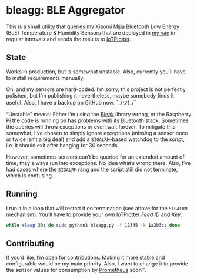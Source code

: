 # bleagg: BLE Aggregator

This is a small utility that queries my Xiaomi Mijia Bluetooth Low Energy (BLE) Temperature & Humidity Sensors that are deployed in [my van](https://github.com/scy/jessie) in regular intervals and sends the results to [IoTPlotter](https://iotplotter.com/).

## State

Works in production, but is somewhat unstable.
Also, currently you’ll have to install requirements manually.

Oh, and my sensors are hard-coded.
I’m sorry, this project is not perfectly polished, but I’m publishing it nevertheless, maybe somebody finds it useful.
Also, I have a backup on GitHub now. ¯\_(ツ)_/¯

“Unstable” means:
Either I’m using the [Bleak](https://github.com/hbldh/bleak) library wrong, or the Raspberry Pi the code is running on has problems with its Bluetooth stack.
Sometimes the queries will throw exceptions or even wait forever.
To mitigate this somewhat, I’ve chosen to simply ignore exceptions (missing a sensor once or twice isn’t a big deal) and add a `SIGALRM`-based watchdog to the script, i.e. it should exit after hanging for 30 seconds.

However, sometimes sensors can’t be queried for an extended amount of time, they always run into exceptions.
No idea what’s wrong there.
Also, I’ve had cases where the `SIGALRM` rang and the script still did not terminate, which is confusing.

## Running

I run it in a loop that will restart it on termination (see above for the `SIGALRM` mechanism).
You’ll have to provide your own IoTPlotter _Feed ID_ and _Key_.

```sh
while sleep 30; do sudo python3 bleagg.py -f 12345 -k 1a2b3c; done
```

## Contributing

If you’d like, I’m open for contributions.
Making it more stable and configurable would be my main priority.
Also, I want to change it to provide the sensor values for consumption by [Prometheus](https://prometheus.io/) soon™.
